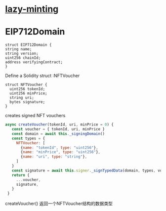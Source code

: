 # [lazy-minting](https://nftschool.dev/tutorial/lazy-minting/)

# EIP712Domain
```solidity
struct EIP712Domain {
string name;
string version;
uint256 chainId;
address verifyingContract;
}
```
 Define a Solidity struct :NFTVoucher
```solidity
struct NFTVoucher {
  uint256 tokenId;
  uint256 minPrice;
  string uri;
  bytes signature;
}
```
 creates signed NFT vouchers
 ```js
 async createVoucher(tokenId, uri, minPrice = 0) {
    const voucher = { tokenId, uri, minPrice }
    const domain = await this._signingDomain()
    const types = {
      NFTVoucher: [
        {name: "tokenId", type: "uint256"},
        {name: "minPrice", type: "uint256"},
        {name: "uri", type: "string"},  
      ]
    }
    const signature = await this.signer._signTypedData(domain, types, voucher)
    return {
      ...voucher,
      signature,
    }
  }
 ```
 createVoucher() 返回一个NFTVoucher结构的数据类型

